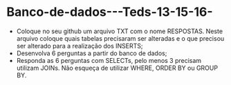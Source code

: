 # Banco-de-dados---Teds-13-15-16-
- Coloque no seu github um arquivo TXT com o nome RESPOSTAS. Neste arquivo coloque quais tabelas precisaram ser alteradas e o que precisou ser alterado para a realização dos INSERTS;
- Desenvolva 6 perguntas a partir do banco de dados;
- Responda as 6 perguntas com SELECTs, pelo menos 3 precisam utilizam JOINs. Não esqueça de utilizar WHERE, ORDER BY ou GROUP BY.

